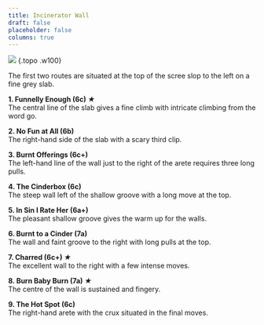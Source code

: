 ```yaml
---
title: Incinerator Wall
draft: false
placeholder: false
columns: true
---
```



![](/img/peak/matlock/INCIN.gif)
{.topo .w100}

The first two routes are situated at the top of the scree slop to the left on a fine grey slab.

**1. Funnelly Enough (6c) *★***  
The central line of the slab gives a fine climb with intricate climbing from the word go.

**2. No Fun at All (6b)**  
The right-hand side of the slab with a scary third clip.

**3. Burnt Offerings (6c+)**  
The left-hand line of the wall just to the right of the arete requires three long pulls.

**4. The Cinderbox (6c)**  
The steep wall left of the shallow groove with a long move at the top.

**5. In Sin I Rate Her (6a+)**  
The pleasant shallow groove gives the warm up for the walls.

**6. Burnt to a Cinder (7a)**  
The wall and faint groove to the right with long pulls at the top.

**7. Charred (6c+) *★***  
The excellent wall to the right with a few intense moves.

**8. Burn Baby Burn (7a) *★***  
The centre of the wall is sustained and fingery.

**9. The Hot Spot (6c)**  
The right-hand arete with the crux situated in the final moves.

